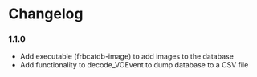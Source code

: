 # Changelog

### 1.1.0

* Add executable (frbcatdb-image) to add images to the database 
* Add functionality to decode_VOEvent to dump database to a CSV file


